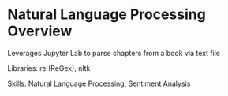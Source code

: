 # Natural Language Processing Overview

Leverages Jupyter Lab to parse chapters from a book via text file

Libraries: re (ReGex), nltk

Skills: Natural Language Processing, Sentiment Analysis